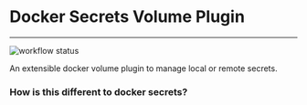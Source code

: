 # Docker Secrets Volume Plugin
---
![workflow status](https://github.com/rahoogan/docker-volume-secrets/actions/workflows/go.yml/badge.svg?main)

An extensible docker volume plugin to manage local or remote secrets.

### How is this different to docker secrets?

